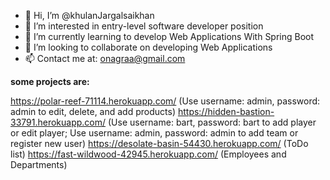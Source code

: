 - 👋 Hi, I’m @khulanJargalsaikhan
- 👀 I’m interested in entry-level software developer position
- 🌱 I’m currently learning to develop Web Applications With Spring Boot
- 💞️ I’m looking to collaborate on developing Web Applications
- 📫 Contact me at: onagraa@gmail.com

<!---
khulanJargalsaikhan/khulanJargalsaikhan is a ✨ special ✨ repository because its `README.md` (this file) appears on your GitHub profile.
You can click the Preview link to take a look at your changes.
--->


**some projects are:**

https://polar-reef-71114.herokuapp.com/    (Use username: admin, password: admin to edit, delete, and add products)
https://hidden-bastion-33791.herokuapp.com/   (Use username: bart, password: bart to add player or edit player; Use username: admin, password: admin to add team or register new user)
https://desolate-basin-54430.herokuapp.com/   (ToDo list)
https://fast-wildwood-42945.herokuapp.com/  (Employees and Departments)
